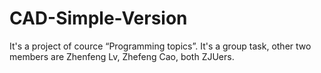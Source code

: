 # CAD-Simple-Version
It's a project of cource “Programming topics”.
It's a group task, other two members are Zhenfeng Lv, Zhefeng Cao, both ZJUers.
